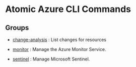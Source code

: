 # Atomic Azure CLI Commands

## Groups

- [change-analysis](/Commands/change-analysis/readme.md)
: List changes for resources

- [monitor](/Commands/monitor/readme.md)
: Manage the Azure Monitor Service.

- [sentinel](/Commands/sentinel/readme.md)
: Manage Microsoft Sentinel.
